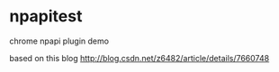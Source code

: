 npapitest
=========

chrome npapi plugin demo


based on this blog http://blog.csdn.net/z6482/article/details/7660748
